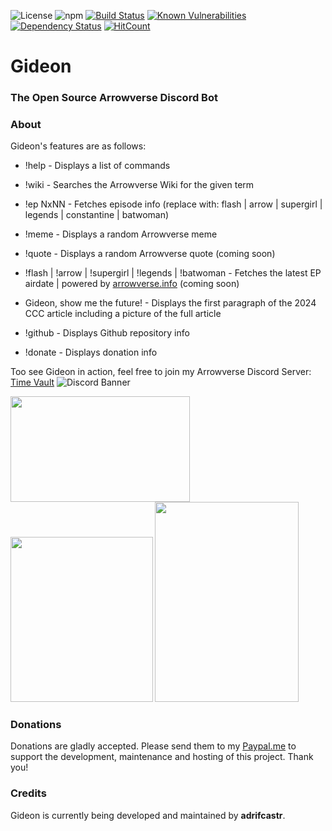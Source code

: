 ![License](https://img.shields.io/badge/License-GPLv2-blue.svg)
![npm](https://img.shields.io/npm/v/discord.js.svg)
[![Build Status](https://travis-ci.org/adrifcastr/Gideon.svg?branch=master)](https://travis-ci.org/adrifcastr/Gideon)
[![Known Vulnerabilities](https://snyk.io//test/github/adrifcastr/Gideon/badge.svg?targetFile=package.json)](https://snyk.io//test/github/adrifcastr/Gideon)
[![Dependency Status](https://david-dm.org/adrifcastr/Gideon.svg)](https://david-dm.org/adrifcastr/Gideon.svg)
[![HitCount](http://hits.dwyl.io/adrifcastr/Gideon.svg)](http://hits.dwyl.io/adrifcastr/Gideon)

# Gideon  
### The Open Source Arrowverse Discord Bot

### About

Gideon's features are as follows:

* !help - Displays a list of commands

* !wiki <term> - Searches the Arrowverse Wiki for the given term
  
* !ep <show> NxNN - Fetches episode info (replace <show> with: flash | arrow | supergirl | legends | constantine | batwoman)
  
* !meme - Displays a random Arrowverse meme

* !quote - Displays a random Arrowverse quote (coming soon)

* !flash | !arrow | !supergirl | !legends | !batwoman - Fetches the latest EP airdate | powered by [arrowverse.info](https://arrowverse.info/) (coming soon)

* Gideon, show me the future! - Displays the first paragraph of the 2024 CCC article including a picture of the full article

* !github - Displays Github repository info

* !donate - Displays donation info

Too see Gideon in action, feel free to join my Arrowverse Discord Server: [Time Vault](https://invite.gg/tmvt) 
![Discord Banner](https://discordapp.com/api/guilds/595318490240385037/widget.png?style=banner2)

<a href="https://i.imgur.com/9Pdixuy.png"><img src="https://i.imgur.com/9Pdixuy.png" width="286.5" height="168.5"/></a>
<a href="https://i.imgur.com/5e9uJpm.png"><img src="https://i.imgur.com/5e9uJpm.png" width="227.5" height="264"/></a>
<a href="https://i.imgur.com/5e9uJpm.png"><img src="https://i.imgur.com/5e9uJpm.png" width="230" height="320"/></a>

### Donations

Donations are gladly accepted. Please send them to my [Paypal.me](https://www.paypal.me/adrifcastr)
to support the development, maintenance and hosting of this project. Thank you!

### Credits

Gideon is currently being developed and maintained by __adrifcastr__.<br>
